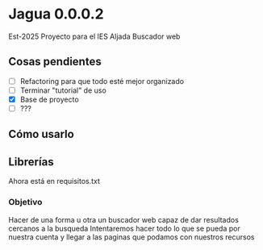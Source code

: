 # Jagua 0.0.0.2
Est-2025 
Proyecto para el IES Aljada
Buscador web

## Cosas pendientes

- [ ] Refactoring para que todo esté mejor organizado
- [ ] Terminar "tutorial" de uso
- [X] Base de proyecto
- [ ] ???

## Cómo usarlo

## Librerías
Ahora está en requisitos.txt

### Objetivo
Hacer de una forma u otra un buscador web capaz de dar resultados cercanos a la busqueda
Intentaremos hacer todo lo que se pueda por nuestra cuenta y llegar a las paginas que podamos con nuestros recursos
